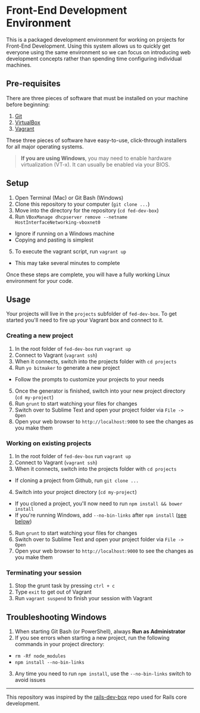 # Front-End Development Environment

This is a packaged development environment for working on projects for Front-End Development. Using this system allows us to quickly get everyone using the same environment so we can focus on introducing web development concepts rather than spending time configuring individual machines.

## Pre-requisites

There are three pieces of software that must be installed on your machine before beginning:

1. [Git](http://git-scm.com/downloads)
2. [VirtualBox](https://www.virtualbox.org/wiki/Downloads)
3. [Vagrant](http://www.vagrantup.com/downloads.html)

These three pieces of software have easy-to-use, click-through installers for all major operating systems.

> **If you are using Windows**, you may need to enable hardware virtualization (VT-x). It can usually be enabled via your BIOS.


## Setup

1. Open Terminal (Mac) or Git Bash (Windows)
2. Clone this repository to your computer (`git clone ...`)
3. Move into the directory for the repository (`cd fed-dev-box`)
4. Run `VBoxManage dhcpserver remove --netname HostInterfaceNetworking-vboxnet0`
  - Ignore if running on a Windows machine
  - Copying and pasting is simplest
5. To execute the vagrant script, run `vagrant up`
  - This may take several minutes to complete

Once these steps are complete, you will have a fully working Linux environment for your code.


## Usage

Your projects will live in the `projects` subfolder of `fed-dev-box`. To get started you'll need to fire up your Vagrant box and connect to it.

### Creating a new project

1. In the root folder of `fed-dev-box` run `vagrant up`
2. Connect to Vagrant (`vagrant ssh`)
3. When it connects, switch into the projects folder with `cd projects`
4. Run `yo bitmaker` to generate a new project
  - Follow the prompts to customize your projects to your needs
5. Once the generator is finished, switch into your new project directory (`cd my-project`)
6. Run `grunt` to start watching your files for changes
7. Switch over to Sublime Text and open your project folder via `File -> Open`
8. Open your web browser to `http://localhost:9000` to see the changes as you make them

### Working on existing projects

1. In the root folder of `fed-dev-box` run `vagrant up`
2. Connect to Vagrant (`vagrant ssh`)
3. When it connects, switch into the projects folder with `cd projects`
  -  If cloning a project from Github, run `git clone ...`
4. Switch into your project directory (`cd my-project`)
  - If you cloned a project, you'll now need to run `npm install && bower install`
  - If you're running Windows, add `--no-bin-links` after `npm install` ([see below](#troubleshooting-windows))
5. Run `grunt` to start watching your files for changes
6. Switch over to Sublime Text and open your project folder via `File -> Open`
7. Open your web browser to `http://localhost:9000` to see the changes as you make them

### Terminating your session

1. Stop the grunt task by pressing `ctrl + c`
2. Type `exit` to get out of Vagrant
3. Run `vagrant suspend` to finish your session with Vagrant


## Troubleshooting Windows

1. When starting Git Bash (or PowerShell), always **Run as Administrator**
2. If you see errors when starting a new project, run the following commands in your project directory:
  - `rm -Rf node_modules`
  - `npm install --no-bin-links`
3. Any time you need to run `npm install`, use the `--no-bin-links` switch to avoid issues

---
This repository was inspired by the [rails-dev-box](https://github.com/rails/rails-dev-box) repo used for Rails core development.
